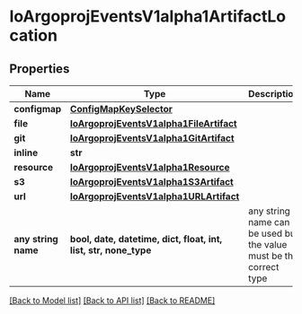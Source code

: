 # IoArgoprojEventsV1alpha1ArtifactLocation


## Properties
Name | Type | Description | Notes
------------ | ------------- | ------------- | -------------
**configmap** | [**ConfigMapKeySelector**](ConfigMapKeySelector.md) |  | [optional] 
**file** | [**IoArgoprojEventsV1alpha1FileArtifact**](IoArgoprojEventsV1alpha1FileArtifact.md) |  | [optional] 
**git** | [**IoArgoprojEventsV1alpha1GitArtifact**](IoArgoprojEventsV1alpha1GitArtifact.md) |  | [optional] 
**inline** | **str** |  | [optional] 
**resource** | [**IoArgoprojEventsV1alpha1Resource**](IoArgoprojEventsV1alpha1Resource.md) |  | [optional] 
**s3** | [**IoArgoprojEventsV1alpha1S3Artifact**](IoArgoprojEventsV1alpha1S3Artifact.md) |  | [optional] 
**url** | [**IoArgoprojEventsV1alpha1URLArtifact**](IoArgoprojEventsV1alpha1URLArtifact.md) |  | [optional] 
**any string name** | **bool, date, datetime, dict, float, int, list, str, none_type** | any string name can be used but the value must be the correct type | [optional]

[[Back to Model list]](../README.md#documentation-for-models) [[Back to API list]](../README.md#documentation-for-api-endpoints) [[Back to README]](../README.md)


